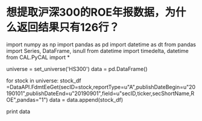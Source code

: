 # 想提取沪深300的ROE年报数据，为什么返回结果只有126行？

import numpy as np
import pandas as pd
import datetime as dt
from pandas import Series, DataFrame, isnull
from datetime import timedelta, datetime
from CAL.PyCAL import *

universe = set_universe('HS300')
data = pd.DataFrame()

for stock in universe:
    stock_df =DataAPI.FdmtEeGet(secID=stock,reportType=u"A",publishDateBegin=u"20190101",publishDateEnd=u"20190901",field=u"secID,ticker,secShortName,ROE",pandas="1")
    data = data.append(stock_df)

print data